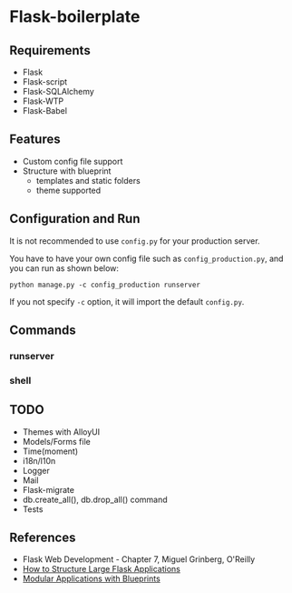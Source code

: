 # Flask-boilerplate

## Requirements

* Flask
* Flask-script
* Flask-SQLAlchemy
* Flask-WTP
* Flask-Babel

## Features

* Custom config file support
* Structure with blueprint
    * templates and static folders
    * theme supported

## Configuration and Run

It is not recommended to use ```config.py``` for your production server.

You have to have your own config file such as ```config_production.py```, and you can run as shown below:

```
python manage.py -c config_production runserver
```

If you not specify ```-c``` option, it will import the default ```config.py```.

## Commands

### runserver

### shell

## TODO

* Themes with AlloyUI
* Models/Forms file
* Time(moment)
* i18n/l10n
* Logger
* Mail
* Flask-migrate
* db.create_all(), db.drop_all() command
* Tests

## References

* Flask Web Development - Chapter 7, Miguel Grinberg, O'Reilly
* [How to Structure Large Flask Applications](https://www.digitalocean.com/community/tutorials/how-to-structure-large-flask-applications)
* [Modular Applications with Blueprints](http://flask.pocoo.org/docs/0.11/blueprints/#blueprints)
